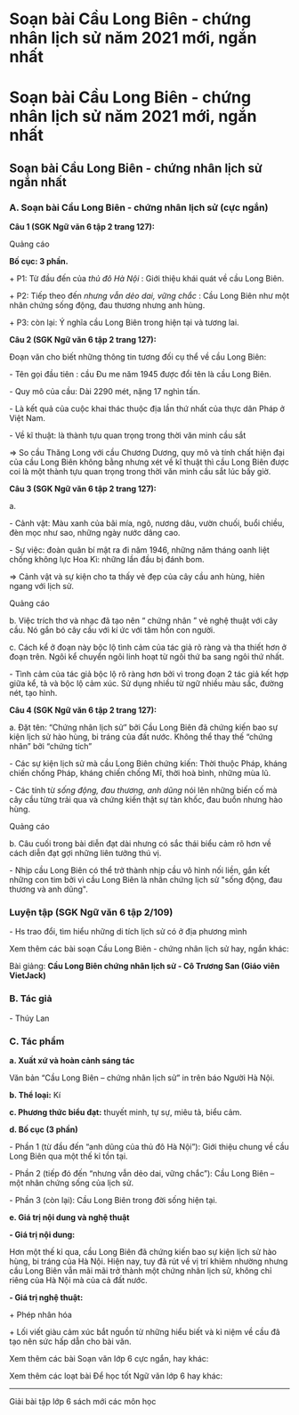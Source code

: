 # Soạn bài Cầu Long Biên - chứng nhân lịch sử năm 2021 mới, ngắn nhất

# Soạn bài Cầu Long Biên - chứng nhân lịch sử năm 2021 mới, ngắn nhất

## Soạn bài Cầu Long Biên - chứng nhân lịch sử ngắn nhất

### **A. Soạn bài Cầu Long Biên - chứng nhân lịch sử (cực ngắn)**

**Câu 1 (SGK Ngữ văn 6 tập 2 trang 127):**

Quảng cáo

**Bố cục: 3 phần.**

\+ P1: Từ đầu đến của _thủ đô Hà Nội_ : Giới thiệu khái quát về cầu Long Biên.

\+ P2: Tiếp theo đến _nhưng vẫn dẻo dai, vững chắc_ : Cầu Long Biên như một nhân chứng sống động, đau thương nhưng anh hùng.

\+ P3: còn lại: Ý nghĩa cầu Long Biên trong hiện tại và tương lai.

**Câu 2 (SGK Ngữ văn 6 tập 2 trang 127):**

Đoạn văn cho biết những thông tin tương đối cụ thể về cầu Long Biên:

\- Tên gọi đầu tiên : cầu Đu me năm 1945 được đổi tên là cầu Long Biên.

\- Quy mô của cầu: Dài 2290 mét, nặng 17 nghìn tấn.

\- Là kết quả của cuộc khai thác thuộc địa lần thứ nhất của thực dân Pháp ở Việt Nam.

\- Về kĩ thuật: là thành tựu quan trọng trong thời văn minh cầu sắt

=> So cầu Thăng Long với cầu Chương Dương, quy mô và tính chất hiện đại của cầu Long Biên không bằng nhưng xét về kĩ thuật thì cầu Long Biên được coi là một thành tựu quan trọng trong thời văn minh cầu sắt lúc bấy giờ.

**Câu 3 (SGK Ngữ văn 6 tập 2 trang 127):**

a. 

\- Cảnh vật: Màu xanh của bãi mía, ngô, nương dâu, vườn chuối, buổi chiều, đèn mọc như sao, những ngày nước dâng cao.

\- Sự việc: đoàn quân bí mật ra đi năm 1946, những năm tháng oanh liệt chống không lực Hoa Kì: những lần đầu bị đánh bom.

=> Cảnh vật và sự kiện cho ta thấy vẻ đẹp của cây cầu anh hùng, hiên ngang với lịch sử.

Quảng cáo

b. Việc trích thơ và nhạc đã tạo nên “ chứng nhân ” vẻ nghệ thuật với cây cầu. Nó gắn bó cây cầu với kí ức với tâm hồn con người.

c. Cách kể ở đoạn này bộc lộ tình cảm của tác giả rõ ràng và tha thiết hơn ở đoạn trên. Ngôi kể chuyển ngôi linh hoạt từ ngôi thứ ba sang ngôi thứ nhất.

\- Tình cảm của tác giả bộc lộ rõ ràng hơn bởi vì trong đoạn 2 tác giả kết hợp giữa kể, tả và bộc lộ cảm xúc. Sử dụng nhiều từ ngữ nhiều màu sắc, đường nét, tạo hình.

**Câu 4 (SGK Ngữ văn 6 tập 2 trang 127):**

a. Đặt tên: “Chứng nhân lịch sử” bởi Cầu Long Biên đã chứng kiến bao sự kiện lịch sử hào hùng, bi tráng của đất nước. Không thể thay thế “chứng nhân” bởi “chứng tích”

\- Các sự kiện lịch sử mà cầu Long Biên chứng kiến: Thời thuộc Pháp, kháng chiến chống Pháp, kháng chiến chống Mĩ, thời hoà bình, những mùa lũ.

\- Các tính từ _sống động, đau thương, anh dũng_ nói lên những biến cố mà cây cầu từng trải qua và chứng kiến thật sự tàn khốc, đau buồn nhưng hào hùng.

Quảng cáo

b. Câu cuối trong bài diễn đạt dài nhưng có sắc thái biểu cảm rõ hơn về cách diễn đạt gợi những liên tưởng thú vị.

\- Nhịp cầu Long Biên có thể trở thành nhịp cầu vô hình nối liền, gắn kết những con tim bởi vì cầu Long Biên là nhân chứng lịch sử "sống động, đau thương và anh dũng".

### Luyện tập (SGK Ngữ văn 6 tập 2/109)

\- Hs trao đổi, tìm hiểu những di tích lịch sử có ở địa phương mình 

Xem thêm các bài soạn Cầu Long Biên - chứng nhân lịch sử hay, ngắn khác:

Bài giảng: **Cầu Long Biên chứng nhân lịch sử - Cô Trương San (Giáo viên VietJack)**

### **B. Tác giả**

\- Thúy Lan 

### **C. Tác phẩm**

**a. Xuất xứ và hoàn cảnh sáng tác**

Văn bản “Cầu Long Biên – chứng nhân lịch sử” in trên báo Người Hà Nội. 

**b. Thể loại:** Kí 

**c. Phương thức biểu đạt:** thuyết minh, tự sự, miêu tả, biểu cảm. 

**d. Bố cục (3 phần)**

\- Phần 1 (từ đầu đến “anh dũng của thủ đô Hà Nội”): Giới thiệu chung về cầu Long Biên qua một thế kỉ tồn tại. 

\- Phần 2 (tiếp đó đến “nhưng vẫn dẻo dai, vững chắc”): Cầu Long Biên – một nhân chứng sống của lịch sử. 

\- Phần 3 (còn lại): Cầu Long Biên trong đời sống hiện tại. 

**e. Giá trị nội dung và nghệ thuật**

**\- Giá trị nội dung:**

Hơn một thế kỉ qua, cầu Long Biên đã chứng kiến bao sự kiện lịch sử hào hùng, bi tráng của Hà Nội. Hiện nay, tuy đã rút về vị trí khiêm nhường nhưng cầu Long Biên vẫn mãi mãi trở thành một chứng nhân lịch sử, không chỉ riêng của Hà Nội mà của cả đất nước.

**\- Giá trị nghệ thuật:**

\+ Phép nhân hóa

\+ Lối viết giàu cảm xúc bắt nguồn từ những hiểu biết và kỉ niệm về cầu đã tạo nên sức hấp dẫn cho bài văn. 

Xem thêm các bài Soạn văn lớp 6 cực ngắn, hay khác:

Xem thêm các loạt bài Để học tốt Ngữ văn lớp 6 hay khác:

* * *

Giải bài tập lớp 6 sách mới các môn học

